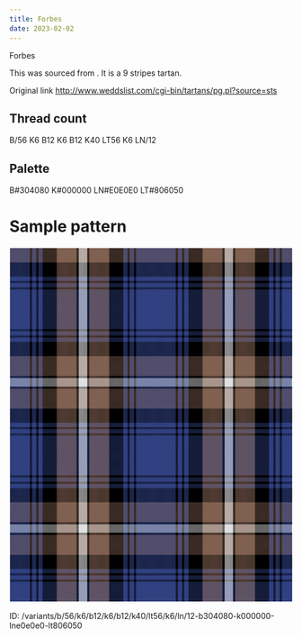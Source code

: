 ```yaml
---
title: Forbes
date: 2023-02-02
---
```

Forbes

This was sourced from <no value>.  It is a 9 stripes tartan.

Original link http://www.weddslist.com/cgi-bin/tartans/pg.pl?source=sts

## Thread count
B/56 K6 B12 K6 B12 K40 LT56 K6 LN/12

## Palette
B#304080 K#000000 LN#E0E0E0 LT#806050

# Sample pattern

![Tartan detail](tartan.png "B/56 K6 B12 K6 B12 K40 LT56 K6 LN/12 tartan")

ID: /variants/b/56/k6/b12/k6/b12/k40/lt56/k6/ln/12-b304080-k000000-lne0e0e0-lt806050